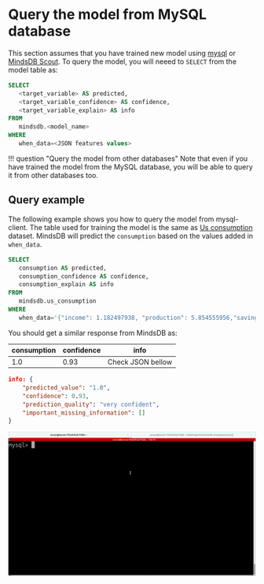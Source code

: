 # Query the model from MySQL database

This section assumes that you have trained new model using [mysql](/docs/model/mysql/) or [MindsDB Scout](/docs/model/train/). To query the model, you will neeed to `SELECT` from the model table as:

```sql
SELECT
   <target_variable> AS predicted,
   <target_variable_confidence> AS confidence,
   <target_variable_explain> AS info 
FROM
   mindsdb.<model_name>
WHERE 
   when_data=<JSON features values>
```
!!! question "Query the model from other databases"
    Note that even if you have trained the model from the MySQL database, you will be able to
    query it from other databases too.

## Query example

The following example shows you how to query the model from mysql-client. The table used for training the model is the same as [Us consumption](https://github.com/robjhyndman/fpp2-package/blob/15916e4fe827d1b3dcf82785a4ace80107af5ddd/data-raw/usconsumption.csv) dataset. MindsDB will predict the `consumption` based on the values added in `when_data`.

```sql
SELECT
   consumption AS predicted,
   consumption_confidence AS confidence,
   consumption_explain AS info 
FROM
   mindsdb.us_consumption 
WHERE 
   when_data='{"income": 1.182497938, "production": 5.854555956,"savings": 3.183292657, "unemployment": 0.1, "t":"2020-01-02"}';
```
You should get a similar response from MindsDB as:

| consumption  | confidence | info   |
|----------------|------------|------|
| 1.0 | 0.93 | Check JSON bellow  |

```json
info: {
    "predicted_value": "1.0",
    "confidence": 0.93,
    "prediction_quality": "very confident",
    "important_missing_information": []
}
```

![Model predictions](/assets/predictors/mysql-query.gif)
